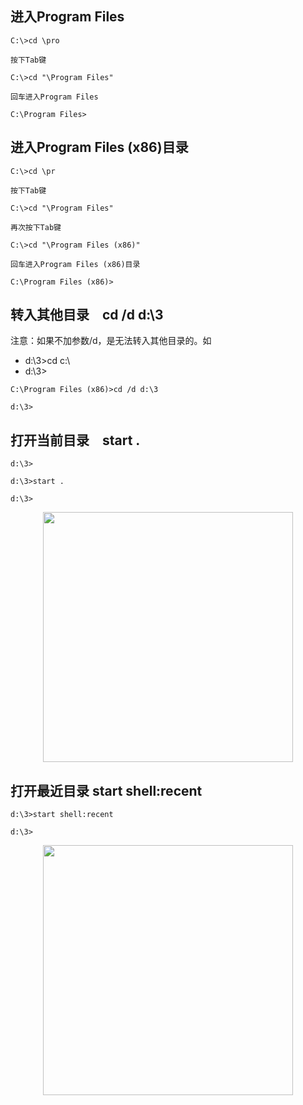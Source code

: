 ## 进入Program Files

```
C:\>cd \pro

按下Tab键

C:\>cd "\Program Files"

回车进入Program Files

C:\Program Files>

```

## 进入Program Files (x86)目录

```
C:\>cd \pr

按下Tab键

C:\>cd "\Program Files"

再次按下Tab键

C:\>cd "\Program Files (x86)"

回车进入Program Files (x86)目录

C:\Program Files (x86)>

```

## 转入其他目录　cd /d d:\3

注意：如果不加参数/d，是无法转入其他目录的。如
- d:\3>cd c:\
- d:\3>

```
C:\Program Files (x86)>cd /d d:\3

d:\3>

```

## 打开当前目录　start .

```
d:\3>

d:\3>start .

d:\3>

```

<p align="center"><img src="https://cdn.jsdelivr.net/gh/zb9678/img@main/up1/12.10:15:41:15.png" style="width:400px;"></p>

## 打开最近目录 start shell:recent

```
d:\3>start shell:recent

d:\3>
```

<p align='center'><img src="https://cdn.jsdelivr.net/gh/zcr07/img@main/images/20241210155534.png" style='width:400px;'><br><br>

